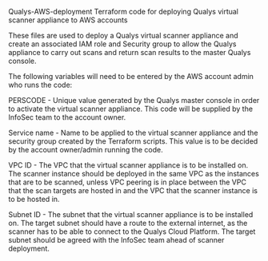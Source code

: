 Qualys-AWS-deployment
Terraform code for deploying Qualys virtual scanner appliance to AWS accounts

These files are used to deploy a Qualys virtual scanner appliance and create an associated IAM role and Security group to allow the Qualys appliance to carry out scans and return scan results to the master Qualys console.

The following variables will need to be entered by the AWS account admin who runs the code:

PERSCODE - Unique value generated by the Qualys master console in order to activate the virtual scanner appliance. This code will be supplied by the InfoSec team to the account owner.

Service name - Name to be applied to the virtual scanner appliance and the security group created by the Terraform scripts. This value is to be decided by the account owner/admin running the code.

VPC ID - The VPC that the virtual scanner appliance is to be installed on. The scanner instance should be deployed in the same VPC as the instances that are to be scanned, unless VPC peering is in place between the VPC that the scan targets are hosted in and the VPC that the scanner instance is to be hosted in.

Subnet ID - The subnet that the virtual scanner appliance is to be installed on. The target subnet should have a route to the external internet, as the scanner has to be able to connect to the Qualys Cloud Platform. The target subnet should be agreed with the InfoSec team ahead of scanner deployment.
